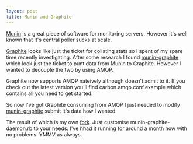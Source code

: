 ```yaml
--- 
layout: post
title: Munin and Graphite
---
```


[Munin](http://munin-monitoring.org/) is a great piece of software for monitoring servers. However it's well known that it's central poller sucks at scale.

[Graphite](http://graphite.wikidot.com/) looks like just the ticket for collating stats so I spent of my spare time recently investigating. After some research I found [munin-graphite](https://github.com/adamhjk/munin-graphite) which look just the ticket to punt data from Munin to Graphite. However I wanted to decouple the two by using AMQP.

Graphite now supports AMQP nateively although doesn't admit to it. If you check out the latest version you'll find carbon.amqp.conf.example which contains all you need to get started.

So now I've got Graphite consuming from AMQP I just needed to modify [munin-graphite](https://github.com/adamhjk/munin-graphite) submit it's data how I wanted.

The result of which is my own [fork](https://github.com/cornet/munin-graphite). Just customise munin-graphite-daemon.rb to your needs. I've hhad it running for around a month now with no problems. YMMV as always.


